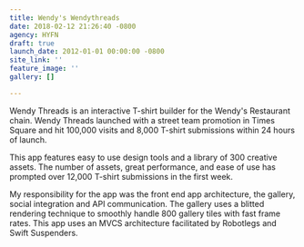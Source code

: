 ```yaml
---
title: Wendy's Wendythreads
date: 2018-02-12 21:26:40 -0800
agency: HYFN
draft: true
launch_date: 2012-01-01 00:00:00 -0800
site_link: ''
feature_image: ''
gallery: []

---
```

Wendy Threads is an interactive T-shirt builder for the Wendy's Restaurant chain. Wendy Threads launched with a street team promotion in Times Square and hit 100,000 visits and 8,000 T-shirt submissions within 24 hours of launch.

This app features easy to use design tools and a library of 300 creative assets. The number of assets, great performance, and ease of use has prompted over 12,000 T-shirt submissions in the first week.

My responsibility for the app was the front end app architecture, the gallery, social integration and API communication. The gallery uses a blitted rendering technique to smoothly handle 800 gallery tiles with fast frame rates. This app uses an MVCS architecture facilitated by Robotlegs and Swift Suspenders.
